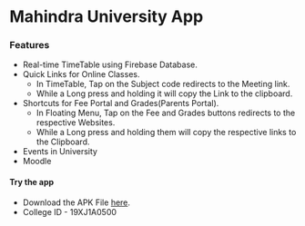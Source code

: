 # Mahindra University App

### Features
* Real-time TimeTable using Firebase Database.
* Quick Links for Online Classes.
    * In TimeTable, Tap on the Subject code redirects to the Meeting link.
    * While a Long press and holding it will copy the Link to the clipboard.
* Shortcuts for Fee Portal and Grades(Parents Portal).
    * In Floating Menu, Tap on the Fee and Grades buttons redirects to the respective Websites.
    * While a Long press and holding them will copy the respective links to the Clipboard.
* Events in University
* Moodle

#### Try the app<br>
* Download the APK File [here](https://drive.google.com/drive/folders/1JOOQGWbeiIwJ2jVWP7P9fbNgHXFRPylN?usp=sharing).
* College ID - 19XJ1A0500